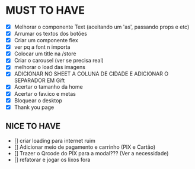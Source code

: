 # MUST TO HAVE

- [x] Melhorar o componente Text (aceitando um 'as', passando props e etc)
- [x] Arrumar os textos dos botões
- [x] Criar um componente flex
- [x] ver pq a font n importa
- [x] Colocar um title na /store
- [x] Criar o carousel (ver se precisa real)
- [x] melhorar o load das imagens
- [x] ADICIONAR NO SHEET A COLUNA DE CIDADE E ADICIONAR O SEPARADOR EM Gift
- [x] Acertar o tamanho da home
- [x] Acertar o fav.ico e metas
- [x] Bloquear o desktop
- [x] Thank you page

## NICE TO HAVE

- [] criar loading para internet ruim
- [] Adicionar meio de pagamento e carrinho (PIX e Cartão)
- [] Trazer o Qrcode do PIX para a modal??? (Ver a necessidade)
- [] refatorar e jogar os lixos fora
